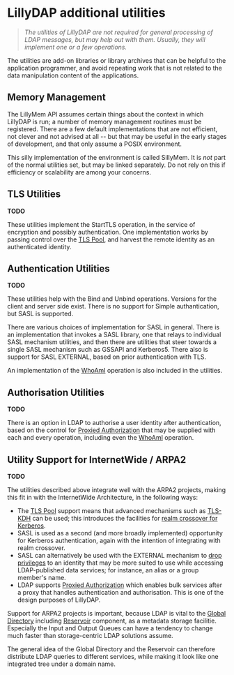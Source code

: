 # LillyDAP additional utilities

> *The utilities of LillyDAP are not required for general processing of LDAP
> messages, but may help out with them.  Usually, they will implement one
> or a few operations.*

The utilities are add-on libraries or library archives that can be helpful
to the application programmer, and avoid repeating work that is not related
to the data manipulation content of the applications.


## Memory Management

The LillyMem API assumes certain things about the context in which LillyDAP
is run; a number of memory management routines must be registered.  There
are a few default implementations that are not efficient, not clever and
not advised at all -- but that may be useful in the early stages of
development, and that only assume a POSIX environment.

This silly implementation of the environment is called SillyMem.  It is
*not* part of the normal utilities set, but may be linked separately.
Do not rely on this if efficiency or scalability are among your concerns.


## TLS Utilities

**TODO**

These utilities implement the StartTLS operation, in the service of
encryption and possibly authentication.  One implementation works
by passing control over the
[TLS Pool](http://tlspool.arpa2.net),
and harvest the remote identity as an authenticated identity.


## Authentication Utilities

**TODO**

These utilities help with the Bind and Unbind operations.  Versions for the
client and server side exist.  There is no support for Simple authantication,
but SASL is supported.

There are various choices of implementation for SASL in general.
There is an implementation that invokes a SASL library, one that relays to
individual SASL mechanism utilities, and then there are utilities that
steer towards a single SASL mechanism such as GSSAPI and Kerberos5.  There
also is support for SASL EXTERNAL, based on prior authentication with TLS.

An implementation of the
[WhoAmI](https://tools.ietf.org/html/rfc4532)
operation is also included in the utilities.


## Authorisation Utilities

**TODO**

There is an option in LDAP to authorise a user identity after authentication,
based on the control for
[Proxied Authorization](https://tools.ietf.org/html/rfc4370)
that may be supplied with each and every operation, including even the
[WhoAmI](https://tools.ietf.org/html/rfc4532)
operation.


## Utility Support for InternetWide / ARPA2

**TODO**

The utilities described above integrate well with the ARPA2 projects,
making this  fit in with the InternetWide Architecture, in the following
ways:

  * The [TLS Pool](http://tlspool.arpa2.net) support means that advanced
    mechanisms such as [TLS-KDH](http://tls-kdh.arpa2.net) can be used;
    this introduces the facilities for
    [realm crossover for Kerberos](http://realm-xover.arpa2.net/kerberos.html).
  * SASL is used as a second (and more broadly implemented) opportunity for
    Kerberos authentication, again with the intention of integrating with
    realm crossover.
  * SASL can alternatively be used with the EXTERNAL mechanism to
    [drop privileges](http://internetwide.org/blog/2016/12/18/id-6-inheritance.html)
    to an identity that may be more suited to use while accessing LDAP-published
    data services; for instance, an alias or a group member's name.
  * LDAP supports [Proxied Authorization](https://tools.ietf.org/html/rfc4370)
    which enables bulk services after a proxy that handles authentication and
    authorisation.  This is one of the design purposes of LillyDAP.

Support for ARPA2 projects is important, because LDAP is vital to the
[Global Directory](http://rickywiki.vanrein.org/doku.php?id=globaldir)
including
[Reservoir](http://reservoir.arpa2.net)
component, as a metadata storage facilitie.
Especially the Input and Output Queues can have a tendency to change
much faster than storage-centric LDAP solutions assume.

The general idea of the Global Directory and the Reservoir can therefore
distribute LDAP queries to different services, while making it look like
one integrated tree under a domain name.


